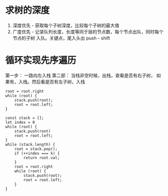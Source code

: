 # 求树的深度
1. 深度优先 - 获取每个子树深度，比较每个子树的最大值
2. 广度优先 - 记录队列长度，长度等同于层的节点数，每个节点出队，同时每个节点的子树 
入队。关键点，尾入头出 push - shift

# 循环实现先序遍历

第一步：
    一路向左入栈
第二部：
    当栈非空时候，出栈，查看是否有右子树，
    如果有，入栈。然后看是否有左子树，入栈

    root = root.right
    while (root) {
        stack.push(root);
        root = root.left;
    }

    const stack = []; 
    let index = 0
    while (root) {
        stack.push(root)
        root = root.left;
    }
    while (stack.length) {
        root = stack.pop();
        if (++index === k) {
            return root.val;
        }
        root = root.right
        while (root) {
            stack.push(root);
            root = root.left;
        }
    }